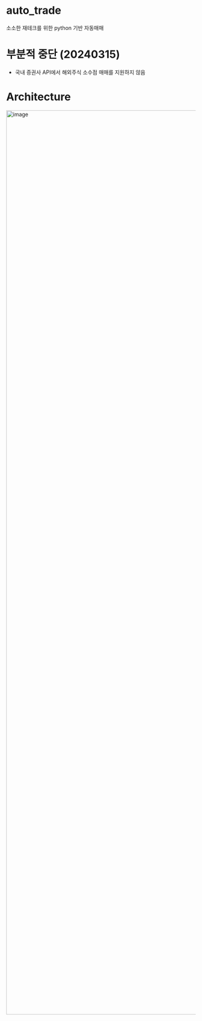 # auto_trade
소소한 재테크를 위한 python 기반 자동매매

# 부분적 중단 (20240315)
- 국내 증권사 API에서 해외주식 소수점 매매를 지원하지 않음

# Architecture
<img width="2406" alt="image" src="https://github.com/tofulim/auto_trade/assets/52443401/8794e9d1-fcd1-4e4f-938e-657b1c5d2d77">
